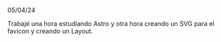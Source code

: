 05/04/24

Trabajé una hora estudiando Astro y otra hora creando un SVG para el favicon y creando un Layout.